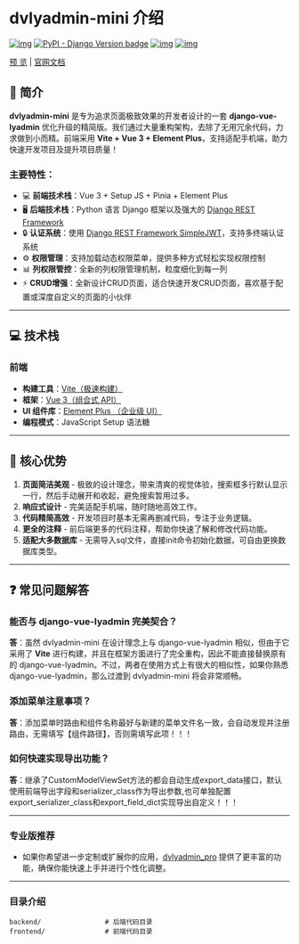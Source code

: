 # dvlyadmin-mini 介绍

[![img](https://img.shields.io/badge/python-%3E=3.11.x-green.svg)](https://python.org/)  [![PyPI - Django Version badge](https://img.shields.io/badge/django%20versions-%3E%3D%204.x-blue)](https://docs.djangoproject.com/zh-hans/4.1/) [![img](https://img.shields.io/badge/node-%3E%3D%2014.0.0-brightgreen)](https://nodejs.org/zh-cn/) [![img](https://gitee.com/lybbn/dvlyadmin-mini/badge/star.svg?theme=dark)](https://gitee.com/lybbn/dvlyadmin-mini)

[预 览](https://dvlyadmin-mini.lybbn.cn) | [官网文档](https://doc.lybbn.cn/dvlyadmin_mini/introduce.html)

## 🌟 简介

**dvlyadmin-mini** 是专为追求页面极致效果的开发者设计的一套 **django-vue-lyadmin** 优化升级的精简版。我们通过大量重构架构，去除了无用冗余代码，力求做到小而精。前端采用 **Vite + Vue 3 + Element Plus**，支持适配手机端，助力快速开发项目及提升项目质量！

### 主要特性：

- 💻 **前端技术栈**：Vue 3 + Setup JS + Pinia + Element Plus
- 🖥️ **后端技术栈**：Python 语言 Django 框架以及强大的 [Django REST Framework](https://pypi.org/project/djangorestframework)
- 🔒 **认证系统**：使用 [Django REST Framework SimpleJWT](https://pypi.org/project/djangorestframework-simplejwt)，支持多终端认证系统
- ⚙️ **权限管理**：支持加载动态权限菜单，提供多种方式轻松实现权限控制
- 📊 **列权限管控**：全新的列权限管理机制，粒度细化到每一列
- ⚡️ **CRUD增强**：全新设计CRUD页面，适合快速开发CRUD页面，喜欢基于配置或深度自定义的页面的小伙伴
---

## 💻 技术栈

### 前端

- **构建工具**：[Vite（极速构建）](https://vitejs.dev/)
- **框架**：[Vue 3（组合式 API）](https://vuejs.org/)
- **UI 组件库**：[Element Plus （企业级 UI）](https://element-plus.org/)
- **编程模式**：JavaScript Setup 语法糖

---

## 💪 核心优势

1. **页面简洁美观** - 极致的设计理念，带来清爽的视觉体验，搜索框多行默认显示一行，然后手动展开和收起，避免搜索暂用过多。
2. **响应式设计** - 完美适配手机端，随时随地高效工作。
3. **代码精简高效** - 开发项目时基本无需再删减代码，专注于业务逻辑。
4. **更全的注释** - 前后端更多的代码注释，帮助你快速了解和修改代码功能。
5. **适配大多数据库** - 无需导入sql文件，直接init命令初始化数据，可自由更换数据库类型。
---

## ❓ 常见问题解答

### 能否与 django-vue-lyadmin 完美契合？

**答**：虽然 dvlyadmin-mini 在设计理念上与 django-vue-lyadmin 相似，但由于它采用了 **Vite** 进行构建，并且在框架方面进行了完全重构，因此不能直接替换原有的 django-vue-lyadmin。不过，两者在使用方式上有很大的相似性，如果你熟悉 django-vue-lyadmin，那么过渡到 dvlyadmin-mini 将会非常顺畅。

### 添加菜单注意事项？

**答**：添加菜单时路由和组件名称最好与新建的菜单文件名一致，会自动发现并注册路由，无需填写【组件路径】，否则需填写此项！！！

### 如何快速实现导出功能？

**答**：继承了CustomModelViewSet方法的都会自动生成export_data接口，默认使用前端导出字段和serializer_class作为导出参数,也可单独配置export_serializer_class和export_field_dict实现导出自定义！！！

---

### 专业版推荐

- 如果你希望进一步定制或扩展你的应用，[dvlyadmin_pro](https://doc.lybbn.cn/support/subscribe.html) 提供了更丰富的功能，确保你能快速上手并进行个性化调整。

---

### 目录介绍

```
backend/                # 后端代码目录
frontend/               # 前端代码目录
```